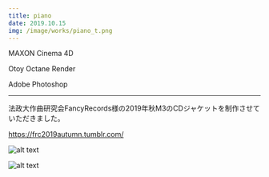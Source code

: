 ```yaml
---
title: piano
date: 2019.10.15
img: /image/works/piano_t.png
---
```


MAXON Cinema 4D

Otoy Octane Render

Adobe Photoshop

<hr>

法政大作曲研究会FancyRecords様の2019年秋M3のCDジャケットを制作させていただきました。

https://frc2019autumn.tumblr.com/

![alt text](http://drive.google.com/uc?export=view&id=1AiZJmFrlhhAde-cRK72xOueSVYxyU__6)

![alt text](http://drive.google.com/uc?export=view&id=1pVy_ngnmndcISgkC_IqUMaw3kbuu7VLx)

